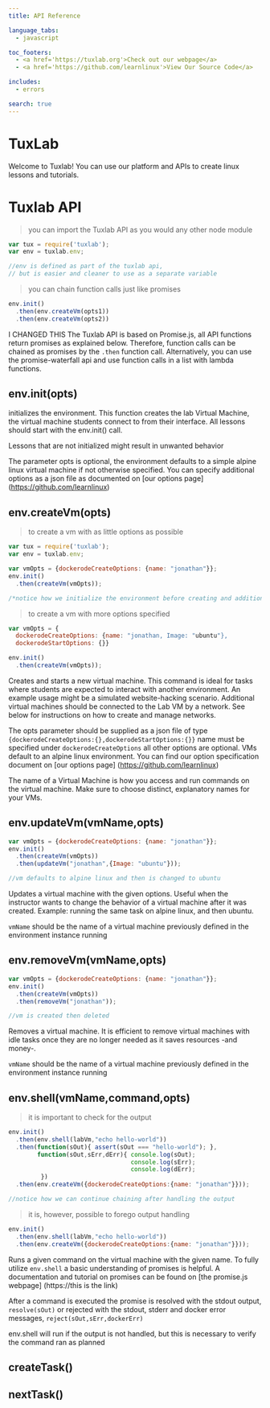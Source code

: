 ```yaml
---
title: API Reference

language_tabs:
  - javascript

toc_footers:
  - <a href='https://tuxlab.org'>Check out our webpage</a>
  - <a href='https://github.com/learnlinux'>View Our Source Code</a>

includes:
  - errors

search: true
---
```


# TuxLab

Welcome to Tuxlab! You can use our platform and APIs to create linux lessons and tutorials.


# Tuxlab API



> you can import the Tuxlab API as you would any other node module

```javascript
var tux = require('tuxlab');
var env = tuxlab.env;

//env is defined as part of the tuxlab api,
// but is easier and cleaner to use as a separate variable
```
> you can chain function calls just like promises

```javascript
env.init()
  .then(env.createVm(opts1))
  .then(env.createVm(opts2))

```

I CHANGED THIS
The Tuxlab API is based on Promise.js, all API functions return promises as explained below. Therefore, function calls can be chained as promises by the <code>.then</code> function call. Alternatively, you can use the promise-waterfall api and use function calls in a list with lambda functions.



## env.init(opts)

initializes the environment. This function creates the lab Virtual Machine, the virtual machine students connect to from their interface. All lessons should start with the env.init() call. 
<aside class="warning">
Lessons that are not initialized might result in unwanted behavior
</aside>

The parameter opts is optional, the environment defaults to a simple alpine linux virtual machine if not otherwise specified. You can specify additional options as a json file as documented on [our options page] (https://github.com/learnlinux)

## env.createVm(opts)

> to create a vm with as little options as possible
```javascript
var tux = require('tuxlab');
var env = tuxlab.env;

var vmOpts = {dockerodeCreateOptions: {name: "jonathan"}};
env.init()
  .then(createVm(vmOpts));

/*notice how we initialize the environment before creating and additional virtual machine*/
```
> to create a vm with more options specified
```javascript
var vmOpts = {
  dockerodeCreateOptions: {name: "jonathan, Image: "ubuntu"},
  dockerodeStartOptions: {}}

env.init()
  .then(createVm(vmOpts));
```

Creates and starts a new virtual machine. This command is ideal for tasks where students are expected to interact with another environment. An example usage might be a simulated website-hacking scenario.
Additional virtual machines should be connected to the Lab VM by a network. See below for instructions on how to create and manage networks. 

The opts parameter should be supplied as a json file of type
<code>{dockerodeCreateOptions:{},dockerodeStartOptions:{}}</code>
name must be specified under <code>dockerodeCreateOptions</code> all other options are optional. VMs default to an alpine linux environment. You can find our option specification document on [our options page] (https://github.com/learnlinux)

<aside class="notice">
The name of a Virtual Machine is how you access and run commands on the virtual machine. Make sure to choose distinct, explanatory names for your VMs.
</aside>


## env.updateVm(vmName,opts)
```javascript
var vmOpts = {dockerodeCreateOptions: {name: "jonathan"}};
env.init()
  .then(createVm(vmOpts))
  .then(updateVm("jonathan",{Image: "ubuntu"}));

//vm defaults to alpine linux and then is changed to ubuntu
```

Updates a virtual machine with the given options. Useful when the instructor wants to change the behavior of a virtual machine after it was created. Example: running the same task on alpine linux, and then ubuntu.
<aside class="warning">
<code>vmName</code> should be the name of a virtual machine previously defined in the environment instance running
</aside>

## env.removeVm(vmName,opts)
```javascript
var vmOpts = {dockerodeCreateOptions: {name: "jonathan"}};
env.init()
  .then(createVm(vmOpts))
  .then(removeVm("jonathan"));

//vm is created then deleted
```

Removes a virtual machine. It is efficient to remove virtual machines with idle tasks once they are no longer needed as it saves resources -and money-.
<aside class="warning">
<code>vmName</code> should be the name of a virtual machine previously defined in the environment instance running
</aside>


## env.shell(vmName,command,opts)

> it is important to check for the output
```javascript
env.init()
  .then(env.shell(labVm,"echo hello-world"))
  .then(function(sOut){ assert(sOut === "hello-world"); },
        function(sOut,sErr,dErr){ console.log(sOut);
                                  console.log(sErr);
                                  console.log(dErr);
         })
  .then(env.createVm({dockerodeCreateOptions:{name: "jonathan"}}));

//notice how we can continue chaining after handling the output
```
> it is, however, possible to forego output handling
```javascript
env.init()
  .then(env.shell(labVm,"echo hello-world"))
  .then(env.createVm({dockerodeCreateOptions:{name: "jonathan"}}));
```
Runs a given command on the virtual machine with the given name. To fully utilize <code>env.shell</code> a basic understanding of promises is helpful. A documentation and tutorial on promises can be found on [the promise.js webpage] (https://this is the link)

After a command is executed the promise is resolved with the stdout output, <code>resolve(sOut)</code> or rejected with the stdout, stderr and docker error messages, <code>reject(sOut,sErr,dockerErr)</code>

<aside class="notice">
env.shell will run if the output is not handled, but this is necessary to verify the command ran as planned
</aside>


## createTask()
## nextTask()
